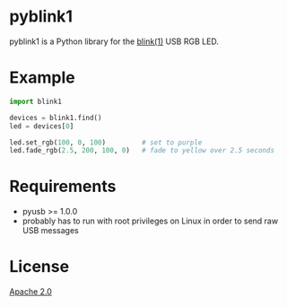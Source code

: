 pyblink1
========

pyblink1 is a Python library for the
[blink(1)](http://blink1.thingm.com) USB RGB LED.

Example
=======
```python
import blink1

devices = blink1.find()
led = devices[0]

led.set_rgb(100, 0, 100)         # set to purple
led.fade_rgb(2.5, 200, 100, 0)   # fade to yellow over 2.5 seconds
```


Requirements
============
 - pyusb >= 1.0.0
 - probably has to run with root privileges on Linux in order to send raw USB messages

License
=======
[Apache 2.0](http://www.apache.org/licenses/LICENSE-2.0)